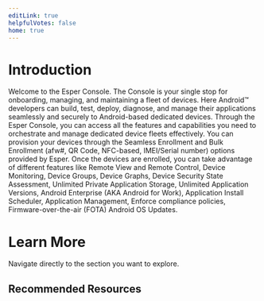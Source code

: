 ```yaml
---
editLink: true
helpfulVotes: false
home: true
---
```

# Introduction

Welcome to the Esper Console. The Console is your single stop for onboarding, managing, and maintaining a fleet of devices. Here Android™ developers can build, test, deploy, diagnose, and manage their applications seamlessly and securely to Android-based dedicated devices. Through the Esper Console, you can access all the features and capabilities you need to orchestrate and manage dedicated device fleets effectively. You can provision your devices through the Seamless Enrollment and Bulk Enrollment (afw#, QR Code, NFC-based, IMEI/Serial number) options provided by Esper. Once the devices are enrolled, you can take advantage of different features like Remote View and Remote Control, Device Monitoring, Device Groups, Device Graphs, Device Security State Assessment, Unlimited Private Application Storage, Unlimited Application Versions, Android Enterprise (AKA Android for Work), Application Install Scheduler, Application Management, Enforce compliance policies, Firmware-over-the-air (FOTA) Android OS Updates.

# Learn More
Navigate directly to the section you want to explore. 


<div class="flex flex-wrap -mx-1">
    <LinkPanel 
    title="Dashboard"
    icon="/icons/homepage/dashboard.png"
    subtitle=" The Esper Console Homepage that provides comprehensive information about your fleet of Android devices."
     link="/dashboard/" 
      />
    <LinkPanel 
    title="Provisioning methods"
    icon="/icons/homepage/provision_blog.png"
    subtitle="Various methods you could use to enroll devices to Esper platform."
     link="/provisioning-methods/" 
      />
      <LinkPanel 
    title="Provisioning Tempates"
    icon="/icons/homepage/templates.png"
    subtitle="Learn about enrolling multiple devices with a specific configuration here."
     link="/provisioning-template/" 
      />
      <LinkPanel 
    title="Apps"
    icon="/icons/homepage/apps.png"
    subtitle="Learn about managing Enterprise and Google Play Store Applications here."
     link="/apps/" 
      />
</div>

## Recommended Resources

<div class="sm:flex sm:flex-wrap">
    <div class="py-1 sm:w-1/2 sm:py-0">
        <IconLink title="Extended Documentation"
            subtitle="Read about other Esper components."
            link="https://docs.esper.io"
            icon="/icons/icon-knowledge-base.svg"
            icon-size="large"
        />
    </div>
    <div class="py-1 sm:w-1/2 sm:py-0">
        <IconLink title="Esper Blog"
            subtitle="Read articles published by Esper team."
            link="https://blog.esper.io"
            icon="/icons/icon-knowledge-base.svg"
            icon-size="large"
        />
    </div>
    <div class="py-1 sm:w-1/2 sm:py-0">
        <IconLink title="Twitter"
            subtitle="Catch up on the latest tweets from Esper."
            link="https://twitter.com/esperdev"
            icon="/icons/icon-twitter.svg"
            icon-size="large"
        />
    </div>
    <div class="py-1 sm:w-1/2 sm:py-0">
        <IconLink title="API Documentation"
            subtitle="Learn more about Esper APIs."
            link="https://api.esper.io/"
            icon="/icons/link-list.svg"
            icon-size="large"
        />
    </div>
</div>
